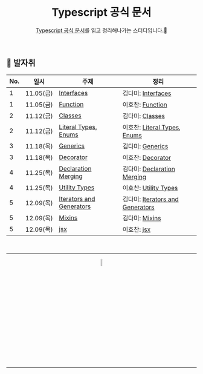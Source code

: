 <div align=center>
<h1> Typescript 공식 문서 </h1>

[Typescript 공식 문서](https://typescript-kr.github.io/pages/the-handbook.html)를 읽고 정리해나가는 스터디입니다.🌱

</div>

<br />

## 🐾 발자취

<table>
    <thead>
        <tr>
            <th> No. </th>
            <th> 일시 </th>
            <th> 주제 </th>
            <th> 정리 </th>
        </tr>
    </thead>
    <tbody>
        <tr>
            <td> 1 </td>
            <td> 11.05(금) </td>
            <td> <a href="https://typescript-kr.github.io/pages/interfaces.html">Interfaces</a> </td>
            <td>  
                김다미: <a href="./docs/interfaces.md">Interfaces</a>
            </td>
        </tr>
        <tr>
            <td> 1 </td>
            <td> 11.05(금) </td>
            <td> <a href="https://typescript-kr.github.io/pages/functions.html">Function</a> </td>
            <td>  
                이호찬: <a href="./docs/Function.md">Function</a>
            </td>
        </tr>
        <tr>
            <td> 2 </td>
            <td> 11.12(금) </td>
            <td> <a href="https://typescript-kr.github.io/pages/classes.html">Classes</a> </td>
            <td>  
                김다미: <a href="./docs/Classes.md">Classes</a>
            </td>
        </tr>
        <tr>
            <td> 2 </td>
            <td> 11.12(금) </td>
            <td> <a href="https://typescript-kr.github.io/pages/literal-types.html">Literal Types</a>, <a href="https://typescript-kr.github.io/pages/enums.html">Enums</a> </td>
            <td>  
                이호찬: <a href="./docs/Literal-types.md">Literal Types</a>, <a href="./docs/Enums.md">Enums</a>
            </td>
        </tr>
        <tr>
            <td> 3 </td>
            <td> 11.18(목) </td>
            <td> <a href="https://typescript-kr.github.io/pages/generics.html">Generics</a> </td>
            <td>  
                김다미: <a href="./docs/Generics.md">Generics</a>
            </td>
        </tr>
        <tr>
            <td> 3 </td>
            <td> 11.18(목) </td>
            <td> <a href="https://typescript-kr.github.io/pages/decorators.html">Decorator</a> </td>
            <td>  
                이호찬: <a href="./docs/Decorators.md">Decorator</a>
            </td>
        </tr>
         <tr>
            <td> 4 </td>
            <td> 11.25(목) </td>
            <td> <a href="https://typescript-kr.github.io/pages/declaration-merging.html">Declaration Merging</a></td>
            <td>  
                김다미: <a href="./docs/Declaration-Merging.md">Declaration Merging</a>
            </td>
        </tr>
        <tr>
            <td> 4 </td>
            <td> 11.25(목) </td>
            <td> <a href="https://typescript-kr.github.io/pages/utility-types.html">Utility Types</a></td>
            <td>  
                이호찬: <a href="./docs/Utility-types.md">Utility Types</a>
            </td>
        </tr>
        <tr>
            <td> 5 </td>
            <td> 12.09(목) </td>
            <td> <a href="https://typescript-kr.github.io/pages/iterators-and-generators.html">Iterators and Generators</a></td>
            <td>  
                김다미: <a href="#">Iterators and Generators</a>
            </td>
        </tr>
           <tr>
            <td> 5 </td>
            <td> 12.09(목) </td>
            <td> <a href="https://typescript-kr.github.io/pages/mixins.html">Mixins</a></td>
            <td>  
                김다미: <a href="#">Mixins</a>
            </td>
        </tr>
        <tr>
            <td> 5 </td>
            <td> 12.09(목) </td>
            <td> <a href="https://typescript-kr.github.io/pages/jsx.html">jsx</a></td>
            <td>  
                이호찬: <a href="#">jsx</a>
            </td>
        </tr>
    </tbody>
</table>

<br />
<hr />
<p align="center">
    <img width="7%" alt="_2021-05-12__1 58 58" src="https://user-images.githubusercontent.com/25525648/117926239-69859c00-b333-11eb-88d1-3c59bd5cf166.png">
</p>
<hr />
